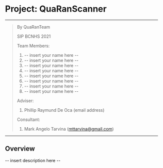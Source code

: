 # Project: QuaRanScanner

------

> By QuaRanTeam
>
> SIP BCNHS 2021
>
> 
>
>
> Team Members:
>
> 1. -- insert your name here --
> 2. -- insert your name here --
> 3. -- insert your name here --
> 4. -- insert your name here --
> 5. -- insert your name here --
> 6. -- insert your name here --
> 7. -- insert your name here --
> 8. -- insert your name here --
>
> 
> Adviser:
>
> 1. Phillip Raymund De Oca (email address)
>
>
> Consultant:
>
> 1. Mark Angelo Tarvina (mttarvina@gmail.com)

------

## Overview

-- insert description here --





